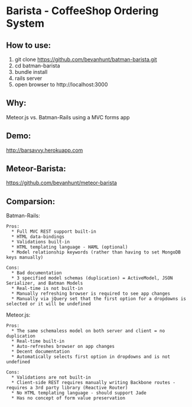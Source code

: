 # Barista - CoffeeShop Ordering System
## How to use:
  1. git clone https://github.com/bevanhunt/batman-barista.git
  2. cd batman-barista
  3. bundle install
  4. rails server
  5. open browser to http://localhost:3000

## Why:
  Meteor.js vs. Batman-Rails using a MVC forms app

## Demo:
  http://barsavvy.herokuapp.com

## Meteor-Barista:
  https://github.com/bevanhunt/meteor-barista

## Comparsion:
  Batman-Rails:
    
    Pros:
      * Full MVC REST support built-in
      * HTML data-bindings
      * Validations built-in
      * HTML templating language - HAML (optional)
      * Model relationship keywords (rather than having to set MongoDB keys manually)

    Cons: 
      * Bad documentation 
      * 3 specified model schemas (duplication) = ActiveModel, JSON Serializer, and Batman Models
      * Real-time is not built-in
      * Manually refreshing browser is required to see app changes
      * Manually via jQuery set that the first option for a dropdowns is selected or it will be undefined
  
  Meteor.js:
  
    Pros:
      * The same schemaless model on both server and client = no duplication 
      * Real-time built-in 
      * Auto-refreshes browser on app changes 
      * Decent documentation
      * Automatically selects first option in dropdowns and is not undefined
  
    Cons:
      * Validations are not built-in
      * Client-side REST requires manually writing Backbone routes - requires a 3rd party library (Reactive Router)
      * No HTML templating language - should support Jade 
      * Has no concept of form value preservation
